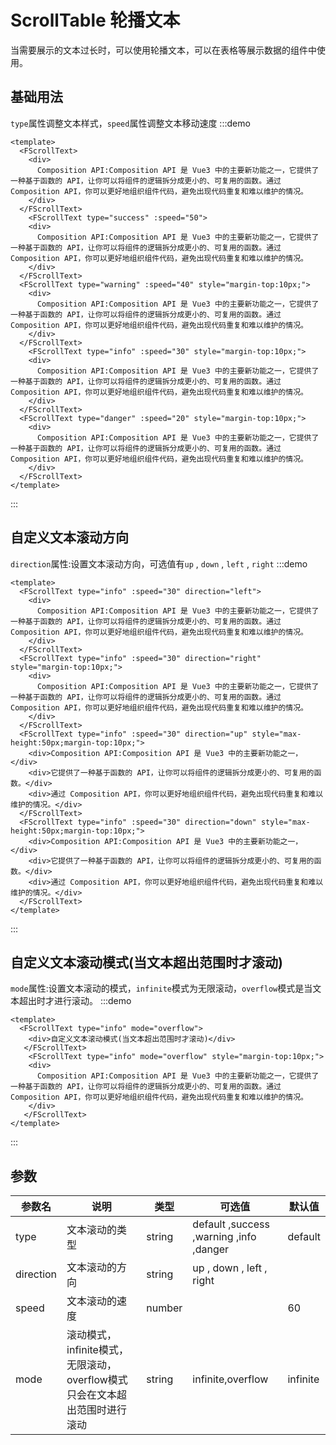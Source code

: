 # ScrollTable 轮播文本
当需要展示的文本过长时，可以使用轮播文本，可以在表格等展示数据的组件中使用。

## 基础用法
`type`属性调整文本样式，`speed`属性调整文本移动速度
:::demo
```vue
<template>
  <FScrollText>
    <div>
      Composition API:Composition API 是 Vue3 中的主要新功能之一，它提供了一种基于函数的 API，让你可以将组件的逻辑拆分成更小的、可复用的函数。通过 Composition API，你可以更好地组织组件代码，避免出现代码重复和难以维护的情况。
    </div>
  </FScrollText>
    <FScrollText type="success" :speed="50">
    <div>
      Composition API:Composition API 是 Vue3 中的主要新功能之一，它提供了一种基于函数的 API，让你可以将组件的逻辑拆分成更小的、可复用的函数。通过 Composition API，你可以更好地组织组件代码，避免出现代码重复和难以维护的情况。
    </div>
  </FScrollText>
  <FScrollText type="warning" :speed="40" style="margin-top:10px;">
    <div>
      Composition API:Composition API 是 Vue3 中的主要新功能之一，它提供了一种基于函数的 API，让你可以将组件的逻辑拆分成更小的、可复用的函数。通过 Composition API，你可以更好地组织组件代码，避免出现代码重复和难以维护的情况。
    </div>
  </FScrollText>
    <FScrollText type="info" :speed="30" style="margin-top:10px;">
    <div>
      Composition API:Composition API 是 Vue3 中的主要新功能之一，它提供了一种基于函数的 API，让你可以将组件的逻辑拆分成更小的、可复用的函数。通过 Composition API，你可以更好地组织组件代码，避免出现代码重复和难以维护的情况。
    </div>
  </FScrollText>
  <FScrollText type="danger" :speed="20" style="margin-top:10px;">
    <div>
      Composition API:Composition API 是 Vue3 中的主要新功能之一，它提供了一种基于函数的 API，让你可以将组件的逻辑拆分成更小的、可复用的函数。通过 Composition API，你可以更好地组织组件代码，避免出现代码重复和难以维护的情况。
    </div>
  </FScrollText>
</template>
```
:::

## 自定义文本滚动方向
`direction`属性:设置文本滚动方向，可选值有`up` , `down` , `left` , `right`
:::demo
```vue
<template>
  <FScrollText type="info" :speed="30" direction="left">
    <div>
      Composition API:Composition API 是 Vue3 中的主要新功能之一，它提供了一种基于函数的 API，让你可以将组件的逻辑拆分成更小的、可复用的函数。通过 Composition API，你可以更好地组织组件代码，避免出现代码重复和难以维护的情况。
    </div>
  </FScrollText>
  <FScrollText type="info" :speed="30" direction="right" style="margin-top:10px;">
    <div>
      Composition API:Composition API 是 Vue3 中的主要新功能之一，它提供了一种基于函数的 API，让你可以将组件的逻辑拆分成更小的、可复用的函数。通过 Composition API，你可以更好地组织组件代码，避免出现代码重复和难以维护的情况。
    </div>
  </FScrollText>
  <FScrollText type="info" :speed="30" direction="up" style="max-height:50px;margin-top:10px;">
    <div>Composition API:Composition API 是 Vue3 中的主要新功能之一，</div>
    <div>它提供了一种基于函数的 API，让你可以将组件的逻辑拆分成更小的、可复用的函数。</div>
    <div>通过 Composition API，你可以更好地组织组件代码，避免出现代码重复和难以维护的情况。</div>
  </FScrollText>
  <FScrollText type="info" :speed="30" direction="down" style="max-height:50px;margin-top:10px;">
    <div>Composition API:Composition API 是 Vue3 中的主要新功能之一，</div>
    <div>它提供了一种基于函数的 API，让你可以将组件的逻辑拆分成更小的、可复用的函数。</div>
    <div>通过 Composition API，你可以更好地组织组件代码，避免出现代码重复和难以维护的情况。</div>
  </FScrollText>    
</template>
```
:::

## 自定义文本滚动模式(当文本超出范围时才滚动)
`mode`属性:设置文本滚动的模式，`infinite`模式为无限滚动，`overflow`模式是当文本超出时才进行滚动。
:::demo
```vue
<template>
  <FScrollText type="info" mode="overflow">
    <div>自定义文本滚动模式(当文本超出范围时才滚动)</div>
   </FScrollText>
    <FScrollText type="info" mode="overflow" style="margin-top:10px;">
    <div> 
      Composition API:Composition API 是 Vue3 中的主要新功能之一，它提供了一种基于函数的 API，让你可以将组件的逻辑拆分成更小的、可复用的函数。通过 Composition API，你可以更好地组织组件代码，避免出现代码重复和难以维护的情况。
    </div>
   </FScrollText>  
</template>
```
:::


## 参数
| 参数名    | 说明                                                                       | 类型   | 可选值                                  | 默认值   |
| --------- | -------------------------------------------------------------------------- | ------ | --------------------------------------- | -------- |
| type      | 文本滚动的类型                                                             | string | default ,success ,warning ,info ,danger | default  |
| direction | 文本滚动的方向                                                             | string | up , down , left , right                |          |
| speed     | 文本滚动的速度                                                             | number |                                         | 60       |
| mode      | 滚动模式，infinite模式，无限滚动，overflow模式只会在文本超出范围时进行滚动 | string | infinite,overflow                       | infinite |

<style lang="scss" scoped>
.demo-scrollText :deep(.source) {
  background: #212121;
}
</style>